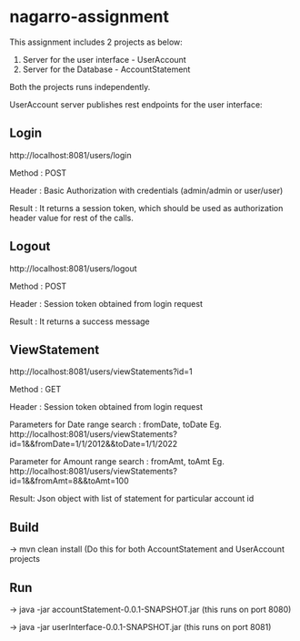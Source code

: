 # nagarro-assignment

This assignment includes 2 projects as below:
1. Server for the user interface - UserAccount
2. Server for the Database - AccountStatement

Both the projects runs independently. 

UserAccount server publishes rest endpoints for the user interface:

Login 
-------
http://localhost:8081/users/login

Method : POST

Header : Basic Authorization with credentials (admin/admin or user/user)

Result : It returns a session token, which should be used as authorization header value for rest of the calls.


Logout
-------

http://localhost:8081/users/logout

Method : POST

Header : Session token obtained from login request

Result : It returns a success message


ViewStatement
-------------

http://localhost:8081/users/viewStatements?id=1

Method : GET

Header : Session token obtained from login request

Parameters for Date range search : fromDate, toDate
Eg. http://localhost:8081/users/viewStatements?id=1&&fromDate=1/1/2012&&toDate=1/1/2022

Parameter for Amount range search : fromAmt, toAmt
Eg. http://localhost:8081/users/viewStatements?id=1&&fromAmt=8&&toAmt=100

Result: Json object with list of statement for particular account id



Build
-----

-> mvn clean install (Do this for both AccountStatement and UserAccount projects


Run 
-----

-> java -jar accountStatement-0.0.1-SNAPSHOT.jar (this runs on port 8080)

-> java -jar userInterface-0.0.1-SNAPSHOT.jar (this runs on port 8081)

